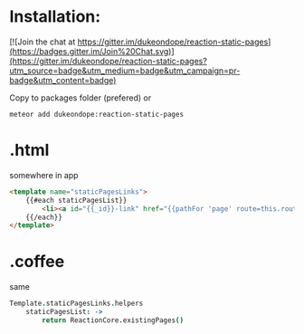 
Installation:
=============

[![Join the chat at https://gitter.im/dukeondope/reaction-static-pages](https://badges.gitter.im/Join%20Chat.svg)](https://gitter.im/dukeondope/reaction-static-pages?utm_source=badge&utm_medium=badge&utm_campaign=pr-badge&utm_content=badge)

Copy to packages folder (prefered) or

```
meteor add dukeondope:reaction-static-pages
```

.html
=====
somewhere in app
```html
<template name="staticPagesLinks">
    {{#each staticPagesList}}
        <li><a id="{{_id}}-link" href="{{pathFor 'page' route=this.route}}">{{title}}</a></li>
    {{/each}}
</template>
```
.coffee
=======
same
```coffee
Template.staticPagesLinks.helpers
    staticPagesList: ->
        return ReactionCore.existingPages()
```
